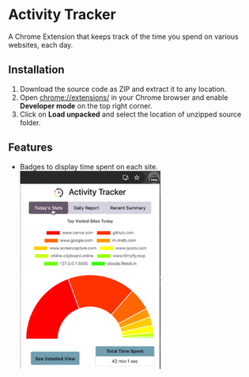 # Activity Tracker 
A Chrome Extension that keeps track of the time you spend on various websites, each day.

## Installation
1. Download the source code as ZIP and extract it to any location.
2. Open [chrome://extensions/](chrome://extensions/) in your Chrome browser and enable **Developer mode** on the top right corner.
3. Click on **Load unpacked** and select the location of unzipped source folder.

## Features 
* Badges to display time spent on each site. <br> <img src="icons/Demo.png" height="400">

